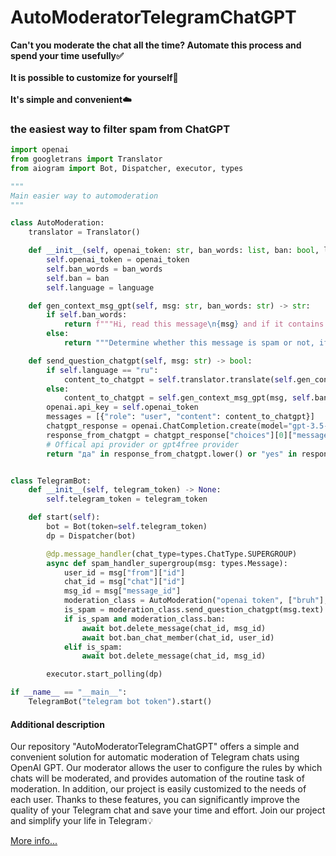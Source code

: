 # AutoModeratorTelegramChatGPT
**Can't you moderate the chat all the time? Automate this process and spend your time usefully✅**
<br/>
<br/>
**It is possible to customize for yourself📌**
<br/>
<br/>
**It's simple and convenient☁️**

### the easiest way to filter spam from ChatGPT
```python
import openai
from googletrans import Translator
from aiogram import Bot, Dispatcher, executor, types

"""
Main easier way to automoderation
"""

class AutoModeration:
    translator = Translator()

    def __init__(self, openai_token: str, ban_words: list, ban: bool, language: str) -> None:
        self.openai_token = openai_token
        self.ban_words = ban_words
        self.ban = ban
        self.language = language

    def gen_context_msg_gpt(self, msg: str, ban_words: str) -> str:
        if self.ban_words:
            return f"""Hi, read this message\n{msg} and if it contains at least one word of their list - {ban_words}\nAlso, do you think this message is spam?, say yes or no"""
        else:
            return """Determine whether this message is spam or not, if yes, write yes in the answer"""

    def send_question_chatgpt(self, msg: str) -> bool:
        if self.language == "ru":
            content_to_chatgpt = self.translator.translate(self.gen_context_msg_gpt(msg, self.ban_words), src="ru", dest="en").text
        else:
            content_to_chatgpt = self.gen_context_msg_gpt(msg, self.ban_words)
        openai.api_key = self.openai_token
        messages = [{"role": "user", "content": content_to_chatgpt}]
        chatgpt_response = openai.ChatCompletion.create(model="gpt-3.5-turbo", messages=messages)
        response_from_chatgpt = chatgpt_response["choices"][0]["message"]["content"]
        # Offical api provider or gpt4free provider
        return "да" in response_from_chatgpt.lower() or "yes" in response_from_chatgpt.lower() or "contains" in response_from_chatgpt.lower()


class TelegramBot:
    def __init__(self, telegram_token) -> None:
        self.telegram_token = telegram_token

    def start(self):
        bot = Bot(token=self.telegram_token)
        dp = Dispatcher(bot)

        @dp.message_handler(chat_type=types.ChatType.SUPERGROUP)
        async def spam_handler_supergroup(msg: types.Message):
            user_id = msg["from"]["id"]
            chat_id = msg["chat"]["id"]
            msg_id = msg["message_id"]
            moderation_class = AutoModeration("openai token", ["bruh"], True, "ru")
            is_spam = moderation_class.send_question_chatgpt(msg.text)
            if is_spam and moderation_class.ban:
                await bot.delete_message(chat_id, msg_id)
                await bot.ban_chat_member(chat_id, user_id)
            elif is_spam:
                await bot.delete_message(chat_id, msg_id)

        executor.start_polling(dp)

if __name__ == "__main__":
    TelegramBot("telegram bot token").start()
```

#### Additional description
Our repository "AutoModeratorTelegramChatGPT" offers a simple and convenient solution for automatic moderation of Telegram chats using OpenAI GPT. 
Our moderator allows the user to configure the rules by which chats will be moderated, and provides automation of the routine task of moderation.
In addition, our project is easily customized to the needs of each user. Thanks to these features, you can significantly improve the quality of your Telegram chat and save your time and effort. 
Join our project and simplify your life in Telegram💡




[More info...](https://github.com/SoulNaturalist/AutoModeratorTelegramChatGPT/blob/main/docs/README.md)
